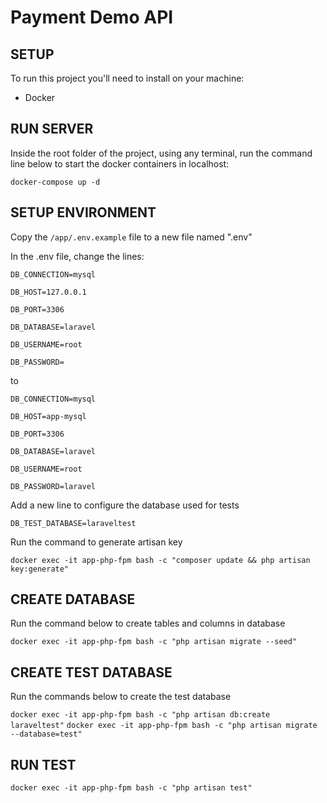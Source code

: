 # Payment Demo API
 
## SETUP

To run this project you'll need to install on your machine:
- Docker

## RUN SERVER

Inside the root folder of the project, using any terminal, run the command line below to start the docker containers in localhost:

`docker-compose up -d`

## SETUP ENVIRONMENT

Copy the `/app/.env.example` file to a new file named ".env"

In the .env file, change the lines:

	DB_CONNECTION=mysql
	
	DB_HOST=127.0.0.1
	
	DB_PORT=3306
	
	DB_DATABASE=laravel
	
	DB_USERNAME=root
	
	DB_PASSWORD=
	
to

    DB_CONNECTION=mysql

    DB_HOST=app-mysql

    DB_PORT=3306

    DB_DATABASE=laravel

    DB_USERNAME=root

    DB_PASSWORD=laravel

Add a new line to configure the database used for tests

    DB_TEST_DATABASE=laraveltest
    
Run the command to generate artisan key

`docker exec -it app-php-fpm bash -c "composer update && php artisan key:generate"`

## CREATE DATABASE

Run the command below to create tables and columns in database

`docker exec -it app-php-fpm bash -c "php artisan migrate --seed"`

## CREATE TEST DATABASE

Run the commands below to create the test database

`docker exec -it app-php-fpm bash -c "php artisan db:create laraveltest"`
`docker exec -it app-php-fpm bash -c "php artisan migrate --database=test"`

## RUN TEST

`docker exec -it app-php-fpm bash -c "php artisan test"`